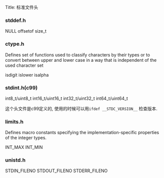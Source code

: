Title: 标准文件头

### stddef.h

NULL
offsetof
size_t

### ctype.h

Defines set of functions used to classify characters by their types or to convert between upper and lower case in a way that is independent of the used character set 


isdigit
islower
isalpha

### stdint.h(c99)

int8_t/uint8_t
int16_t/uint16_t
int32_t/uint32_t
int64_t/uint64_t

这个头文件是c99定义的, 使用的时候可以用`ifdef __STDC_VERSION__` 检查版本.

### limits.h

Defines macro constants specifying the implementation-specific properties of the integer types.

INT_MAX
INT_MIN

### unistd.h

STDIN_FILENO
STDOUT_FILENO
STDERR_FILENO

